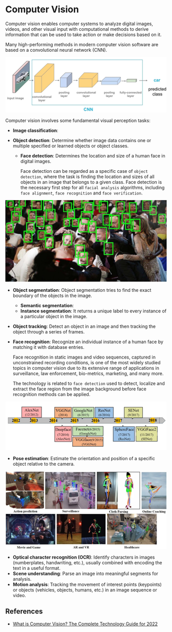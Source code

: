 # Computer Vision

Computer vision enables computer systems to analyze digital images, videos, and other visual input with computational methods to derive information that can be used to take action or make decisions based on it.

Many high-performing methods in modern computer vision software are based on a convolutional neural network (CNN).

<p align="center">
<img src="pic/cnn-convolutional-neural-networks.webp">
</p>

Computer vision involves some fundamental visual perception tasks:

- __Image classification__: 
- __Object detection__: Determine whether image data contains one or multiple specified or learned objects or object classes. 

  - __Face detection__: Determines the location and size of a human face in digital images.

    Face detection can be regarded as a specific case of `object detection`, where the task is finding the location and sizes of all objects in an image that belongs to a given class. Face detection is the necessary first step for all `facial analysis` algorithms, including `face alignment`, `face recognition` and `face verification`.

<p align="center">
<img src="pic/deep-convolutional-network-for-face-detection.webp">
</p>

- __Object segmentation__: Object segmentation tries to find the exact boundary of the objects in the image.
  - __Semantic segmentation__: 
  - __Instance segmentation__: It returns a unique label to every instance of a particular object in the image.
- __Object tracking__: Detect an object in an image and then tracking the object through a series of frames.

- __Face recognition__: Recognize an individual instance of a human face by matching it with database entries. 

  Face recognition in static images and video sequences, captured in unconstrained recording conditions, is one of the most widely studied topics in computer vision due to its extensive range of applications in surveillance, law enforcement, bio-metrics, marketing, and many more. 
  
  The technology is related to `face detection` used to detect, localize and extract the face region from the image background before face recognition methods can be applied.

<p align="center">
<img src="pic/face-recognition-architectures-1.webp">
</p>

- __Pose estimation__: Estimate the orientation and position of a specific object relative to the camera.

<p align="center">
<img src="pic/human-pose-estimation-computer-vision-applications-1060x511.webp">
</p>

- __Optical character recognition (OCR)__: Identify characters in images (numberplates, handwriting, etc.), usually combined with encoding the text in a useful format. 
- __Scene understanding__: Parse an image into meaningful segments for analysis. 
- __Motion analysis__: Tracking the movement of interest points (keypoints) or objects (vehicles, objects, humans, etc.) in an image sequence or video.  

## References

- [What is Computer Vision? The Complete Technology Guide for 2022](https://viso.ai/computer-vision/what-is-computer-vision/)
